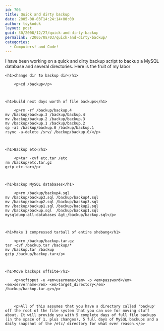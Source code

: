 ```yaml
---
id: 706
title: Quick and dirty backup
date: 2005-08-03T14:24:14+00:00
author: tsykoduk
layout: post
guid: 30/2008/12/27/quick-and-dirty-backup
permalink: /2005/08/03/quick-and-dirty-backup/
categories:
  - Computers! and Code!
---
```

<p>I have been working on a quick and dirty backup script to backup a MySQL database and several directories. Here is the fruit of my labor</p>


	<h1>change dir to backup dir</h1>

		<p>cd /backup</p>



	<h1>build next days worth of file backups</h1>

		<p>rm -rf /backup/backup.4
	mv /backup/backup.3 /backup/backup.4
	mv /backup/backup.2 /backup/backup.3
	mv /backup/backup.1 /backup/backup.2
	cp -al /backup/backup.0 /backup/backup.1
	rsync -a-delete /srv/ /backup/backup.0/</p>



	<h1>Backup etc</h1>

		<p>tar -cvf etc.tar /etc
	rm /backup/etc.tar.gz
	gzip etc.tar</p>



	<h1>backup MySQL databases</h1>

		<p>rm /backup/backup4.sql
	mv /backup/backup3.sql /backup/backup4.sql
	mv /backup/backup2.sql /backup/backup3.sql
	mv /backup/backup1.sql /backup/backup2.sql
	mv /backup/backup.sql  /backup/backup1.sql
	mysqldump-all-databases &gt;/backup/backup.sql</p>



	<h1>Make 1 compressed tarball of entire shebang</h1>

		<p>rm /backup/backup.tar.gz
	tar -cvf /backup.tar /backup/*
	mv /backup.tar /backup
	gzip /backup/backup.tar</p>



	<h1>Move backups offsite</h1>

		<p>ncftpput -u <em>username</em> -p <em>password</em> <em>servername</em> <em>target_directory</em> /backup/backup.tar.gz</p>



		<p>All of this assumes that you have a directory called 'backup' off the root of the file system that you can use for moving stuff about. It will provide you with 5 complete days of full file backups (in the space of 1, plus changes), 5 full days of MySQL backups and a daily snapshot of the /etc/ directory for what ever reason.</p>